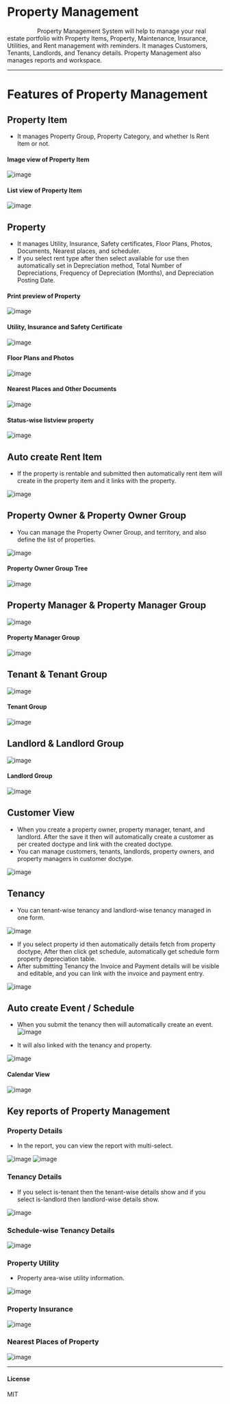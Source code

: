 # Property Management

&emsp;&emsp;&emsp;&emsp;&emsp;Property Management System will help to manage your real estate portfolio with Property Items, Property, Maintenance, Insurance, Utilities, and Rent management with reminders. It manages Customers, Tenants, Landlords, and Tenancy details. Property Management also manages reports and workspace.
___

# Features of Property Management

## Property Item
-  It manages Property Group, Property Category, and whether Is Rent Item or not.

#### Image view of Property Item

![image](https://user-images.githubusercontent.com/99652762/194028471-bfe5c43d-c543-4b84-923c-17385e8a38c6.png)

#### List view of Property Item

![image](https://user-images.githubusercontent.com/99652762/194029324-0820b505-762c-49e1-8a39-1c81d217fe49.png)

## Property
- It manages Utility, Insurance, Safety certificates, Floor Plans, Photos, Documents, Nearest places, and scheduler.
- If you select rent type after then select available for use then automatically set in Depreciation method, Total Number of Depreciations, Frequency of Depreciation (Months), and Depreciation Posting Date.

#### Print preview of Property

![image](https://user-images.githubusercontent.com/99652762/194037959-2a5818c8-eefb-478c-b008-6c6d8f408c5b.png)

#### Utility, Insurance and Safety Certificate

![image](https://user-images.githubusercontent.com/99652762/194038188-ba6af542-b46e-4167-aa30-1b76f17b64b3.png)

#### Floor Plans and Photos

![image](https://user-images.githubusercontent.com/99652762/194038535-eb1be7ec-17b1-4c9a-ad49-45ccdb1a8c3b.png)

#### Nearest Places and Other Documents

![image](https://user-images.githubusercontent.com/99652762/194038749-445a56f6-c536-409d-abf8-cb398ea24f6f.png)

#### Status-wise listview property

![image](https://user-images.githubusercontent.com/99652762/194041041-67fec3b9-4091-4fe3-8191-82ce4e12c6ab.png)

## Auto create Rent Item
- If the property is rentable and submitted then automatically rent item will create in the property item and it links with the property.

![image](https://user-images.githubusercontent.com/99652762/194048754-3ab62fbe-ad53-4f8e-a2ac-54fb6cef7aa6.png)

## Property Owner & Property Owner Group
- You can manage the Property Owner Group, and territory, and also define the list of properties.

![image](https://user-images.githubusercontent.com/99652762/195586735-df931a43-48a4-433f-9cb2-8737751ce40b.png)

#### Property Owner Group Tree

![image](https://user-images.githubusercontent.com/99652762/195586907-3f9b11ff-b7d8-405b-9425-5d7b68d2aea2.png)

## Property Manager & Property Manager Group

![image](https://user-images.githubusercontent.com/99652762/195587779-5eb8aa4c-72a4-4d7d-a665-c3682c55d072.png)

#### Property Manager Group

![image](https://user-images.githubusercontent.com/99652762/195587843-a6c09d06-a05a-403a-b209-a0eb2a2eb52b.png)

## Tenant & Tenant Group

![image](https://user-images.githubusercontent.com/99652762/195589062-3898b43d-cbfe-4931-b958-9eab552ffdda.png)

#### Tenant Group

![image](https://user-images.githubusercontent.com/99652762/195589344-7c862e22-65f8-41ab-abfd-099c7dcca61a.png)

## Landlord & Landlord Group

![image](https://user-images.githubusercontent.com/99652762/195589537-adbdf789-0bb0-4c10-994e-03962a734255.png)

#### Landlord Group

![image](https://user-images.githubusercontent.com/99652762/195589717-869fd621-2de5-40e6-8160-8c30b6f50995.png)

## Customer View
- When you create a property owner, property manager, tenant, and landlord. After the save it then will automatically create a customer as per created doctype and link with the created doctype.
- You can manage customers, tenants, landlords, property owners, and property managers in customer doctype.

![image](https://user-images.githubusercontent.com/99652762/195591443-ea5bc763-4282-449d-8dcd-6f948615b7ba.png)

## Tenancy
- You can tenant-wise tenancy and landlord-wise tenancy managed in one form.

![image](https://user-images.githubusercontent.com/99652762/194050781-ad92a379-8ef0-41ce-b710-f97d23fc7bd8.png)

- If you select property id then automatically details fetch from property doctype, After then click get schedule, automatically get schedule form property depreciation table.
- After submitting Tenancy the Invoice and Payment details will be visible and editable, and you can link with the invoice and payment entry.

![image](https://user-images.githubusercontent.com/99652762/194052683-66545d87-80eb-45b0-8f1d-e91fe02ac10d.png)

## Auto create Event / Schedule
- When you submit the tenancy then will automatically create an event.
![image](https://user-images.githubusercontent.com/99652762/194053636-08a7a9f3-3518-4742-9160-ea25daa77248.png)

- It will also linked with the tenancy and property.

![image](https://user-images.githubusercontent.com/99652762/194054006-684d8efb-89b8-4bd6-8665-c92122f5a1e6.png)

#### Calendar View

![image](https://user-images.githubusercontent.com/99652762/194055456-eb8eb740-6aab-41b3-8fea-77a7565a66cd.png)

## Key reports of Property Management
### Property Details
- In the report, you can view the report with multi-select.

![image](https://user-images.githubusercontent.com/99652762/194268941-860e69aa-f4c4-4ee6-b0a8-3650f4031588.png)
![image](https://user-images.githubusercontent.com/99652762/194269596-a09ef105-c766-4a79-8bb9-0f10f63977c4.png)

### Tenancy Details
- If you select is-tenant then the tenant-wise details show and if you select is-landlord then landlord-wise details show.

![image](https://user-images.githubusercontent.com/99652762/194272300-157ddce6-c4e4-4bfd-94c3-67773992516c.png)

### Schedule-wise Tenancy Details

![image](https://user-images.githubusercontent.com/99652762/194274715-e09c8239-67d1-40dc-ab71-a39a80144362.png)

### Property Utility
- Property area-wise utility information.

![image](https://user-images.githubusercontent.com/99652762/194277676-6d9ab5d3-b9ea-48ad-9583-ae021262f7a5.png)

### Property Insurance

![image](https://user-images.githubusercontent.com/99652762/194278049-fa067533-abf4-4e13-9333-10a38809fb0e.png)

### Nearest Places of Property

![image](https://user-images.githubusercontent.com/99652762/194278691-3ffa866d-8043-400b-af44-2ea1a0aaa279.png)

___
#### License

MIT